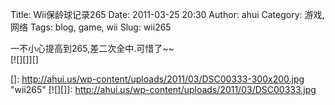 Title: Wii保龄球记录265
Date: 2011-03-25 20:30
Author: ahui
Category: 游戏, 网络
Tags: blog, game, wii
Slug: wii265

一不小心提高到265,差二次全中.可惜了\~\~  
[![][]][]

  []: http://ahui.us/wp-content/uploads/2011/03/DSC00333-300x200.jpg
    "wii265"
  [![][]]: http://ahui.us/wp-content/uploads/2011/03/DSC00333.jpg
